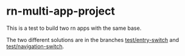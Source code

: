 # rn-multi-app-project
This is a test to build two rn apps with the same base.

The two different solutions are in the branches [test/entry-switch](https://github.com/KirioXX/rn-multi-app-project/tree/test/entry-switch) and [test/navigation-switch](https://github.com/KirioXX/rn-multi-app-project/tree/test/navigation-switch).
